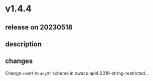 # v1.4.4

## release on 20230518

## description

## changes

Change <code>oneOf</code> to <code>anyOf</code> schema in owasp:api4:2019-string-restricted…

